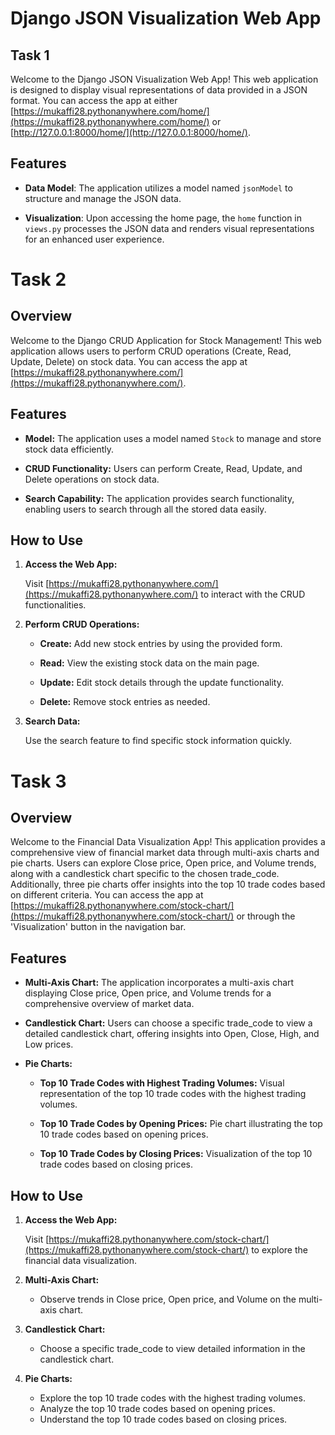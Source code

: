 # Django JSON Visualization Web App

## Task 1

Welcome to the Django JSON Visualization Web App! This web application is designed to display visual representations of data provided in a JSON format. You can access the app at either [https://mukaffi28.pythonanywhere.com/home/](https://mukaffi28.pythonanywhere.com/home/) or [http://127.0.0.1:8000/home/](http://127.0.0.1:8000/home/).

## Features

- **Data Model**: The application utilizes a model named `jsonModel` to structure and manage the JSON data.

- **Visualization**: Upon accessing the home page, the `home` function in `views.py` processes the JSON data and renders visual representations for an enhanced user experience.

# Task 2

## Overview

Welcome to the Django CRUD Application for Stock Management! This web application allows users to perform CRUD operations (Create, Read, Update, Delete) on stock data. You can access the app at [https://mukaffi28.pythonanywhere.com/](https://mukaffi28.pythonanywhere.com/).

## Features

- **Model:**
  The application uses a model named `Stock` to manage and store stock data efficiently.

- **CRUD Functionality:**
  Users can perform Create, Read, Update, and Delete operations on stock data.

- **Search Capability:**
  The application provides search functionality, enabling users to search through all the stored data easily.

## How to Use

1. **Access the Web App:**

   Visit [https://mukaffi28.pythonanywhere.com/](https://mukaffi28.pythonanywhere.com/) to interact with the CRUD functionalities.

2. **Perform CRUD Operations:**

   - **Create:** Add new stock entries by using the provided form.
   
   - **Read:** View the existing stock data on the main page.
   
   - **Update:** Edit stock details through the update functionality.
   
   - **Delete:** Remove stock entries as needed.

3. **Search Data:**

   Use the search feature to find specific stock information quickly.

# Task 3

## Overview

Welcome to the Financial Data Visualization App! This application provides a comprehensive view of financial market data through multi-axis charts and pie charts. Users can explore Close price, Open price, and Volume trends, along with a candlestick chart specific to the chosen trade_code. Additionally, three pie charts offer insights into the top 10 trade codes based on different criteria. You can access the app at [https://mukaffi28.pythonanywhere.com/stock-chart/](https://mukaffi28.pythonanywhere.com/stock-chart/) or through the 'Visualization' button in the navigation bar.

## Features

- **Multi-Axis Chart:**
 The application incorporates a multi-axis chart displaying Close price, Open price, and Volume trends for a comprehensive overview of market data.

- **Candlestick Chart:**
  Users can choose a specific trade_code to view a detailed candlestick chart, offering insights into Open, Close, High, and Low prices.

- **Pie Charts:**
  - **Top 10 Trade Codes with Highest Trading Volumes:**
    Visual representation of the top 10 trade codes with the highest trading volumes.

  - **Top 10 Trade Codes by Opening Prices:**
    Pie chart illustrating the top 10 trade codes based on opening prices.

  - **Top 10 Trade Codes by Closing Prices:**
    Visualization of the top 10 trade codes based on closing prices.

## How to Use

1. **Access the Web App:**

   Visit [https://mukaffi28.pythonanywhere.com/stock-chart/](https://mukaffi28.pythonanywhere.com/stock-chart/) to explore the financial data visualization.

2. **Multi-Axis Chart:**

   - Observe trends in Close price, Open price, and Volume on the multi-axis chart.

3. **Candlestick Chart:**

   - Choose a specific trade_code to view detailed information in the candlestick chart.

4. **Pie Charts:**

   - Explore the top 10 trade codes with the highest trading volumes.
   - Analyze the top 10 trade codes based on opening prices.
   - Understand the top 10 trade codes based on closing prices.


